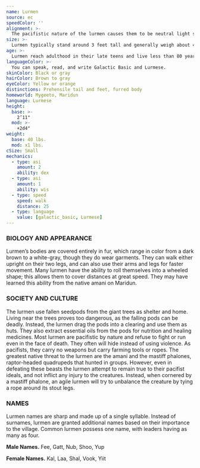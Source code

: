 ```yaml
---
name: Lurmen
source: ec
speedColor: ''
alignment: >-
  The pacifistic nature of the lurmen causes them to be neutral light side, though there are exceptions.
size: >-
  Lurmen typically stand around 3 feet tall and generally weigh about 45 lbs. Regardless of your position in that range, your size is Small.
age: >-
  Lurmen reach adulthood in their late teens and live less than 80 years.
languageColor: >-
  You can speak, read, and write Galactic Basic and Lurmese. 
skinColor: Black or gray
hairColor: Brown to gray
eyeColor: Yellow or orange
distinctions: Prehensile tail and feet, furred body
homeworld: Mygeeto, Maridun
language: Lurmese
height:
  base: >-
    2’11"
  mod: >-
    +2d4"
weight:
  base: 40 lbs.
  mod: x1 lbs.
cSize: Small
mechanics:
  - type: asi
    amount: 2
    ability: dex
  - type: asi
    amount: 1
    ability: wis
  - type: speed
    speed: walk
    distance: 25
  - type: language
    value: [galactic_basic, Lurmese]
---
```

### BIOLOGY AND APPEARANCE
Lurmen’s bodies are covered entirely in fur, which range in color from a dark brown to a white-gray, though they do wear garments. They can walk either upright on their two legs, and can also use their arms and legs for faster movement. Many lurmen have the ability to roll themselves into a wheeled shape; this allows them to cover distances at great speed. They may have learned this ability from the native amani on Maridun.

### SOCIETY AND CULTURE
The lurmen use fallen seedpods from the giant trees as shelter and home. Living near the trees proves too dangerous, as the falling pods can be deadly. Instead, the lurmen drag the pods into a clearing and use them as huts. They also extract essential oils from the pods for nutrition and healing medicines. Most lurmen are pacifistic by nature and refuse to fight or run even in the face of death. They often will hide instead of using violence. As pacifists, they carry no weapons but carry farming tools or ropes. The greatest native threat to the lurmen are the amani and the mastiff phalones, raptor-headed quadrupeds that hunted in groups. However, even in defeating these beasts the lurmen attempt to remain true to their pacifist ideals, and not inflict any injury to the creatures. Instead, when cornered by a mastiff phalone, an agile lurmen will try to unbalance the creature by tying a rope around its stout legs.

### NAMES
Lurmen names are sharp and made up of a single syllable. Instead of surnames, lurmen are granted additional names based on their importance to the village. Common lurmen possess one name, with leaders having as many as four.

__Male Names.__ Fee, Gatt, Nub, Shoo, Yup

__Female Names.__ Kal, Laa, Shal, Vook, Yiit



    